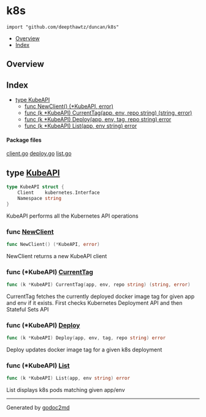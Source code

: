 

# k8s
`import "github.com/deepthawtz/duncan/k8s"`

* [Overview](#pkg-overview)
* [Index](#pkg-index)

## <a name="pkg-overview">Overview</a>



## <a name="pkg-index">Index</a>
* [type KubeAPI](#KubeAPI)
  * [func NewClient() (*KubeAPI, error)](#NewClient)
  * [func (k *KubeAPI) CurrentTag(app, env, repo string) (string, error)](#KubeAPI.CurrentTag)
  * [func (k *KubeAPI) Deploy(app, env, tag, repo string) error](#KubeAPI.Deploy)
  * [func (k *KubeAPI) List(app, env string) error](#KubeAPI.List)


#### <a name="pkg-files">Package files</a>
[client.go](/src/github.com/deepthawtz/duncan/k8s/client.go) [deploy.go](/src/github.com/deepthawtz/duncan/k8s/deploy.go) [list.go](/src/github.com/deepthawtz/duncan/k8s/list.go) 






## <a name="KubeAPI">type</a> [KubeAPI](/src/target/client.go?s=181:254#L13)
``` go
type KubeAPI struct {
    Client    kubernetes.Interface
    Namespace string
}

```
KubeAPI performs all the Kubernetes API operations







### <a name="NewClient">func</a> [NewClient](/src/target/client.go?s=298:332#L19)
``` go
func NewClient() (*KubeAPI, error)
```
NewClient returns a new KubeAPI client





### <a name="KubeAPI.CurrentTag">func</a> (\*KubeAPI) [CurrentTag](/src/target/deploy.go?s=361:428#L17)
``` go
func (k *KubeAPI) CurrentTag(app, env, repo string) (string, error)
```
CurrentTag fetches the currently deployed docker image tag for
given app and env if it exists. First checks Kubernetes Deployment API
and then Stateful Sets API




### <a name="KubeAPI.Deploy">func</a> (\*KubeAPI) [Deploy](/src/target/deploy.go?s=1186:1244#L46)
``` go
func (k *KubeAPI) Deploy(app, env, tag, repo string) error
```
Deploy updates docker image tag for a given k8s deployment




### <a name="KubeAPI.List">func</a> (\*KubeAPI) [List](/src/target/list.go?s=572:617#L27)
``` go
func (k *KubeAPI) List(app, env string) error
```
List displays k8s pods matching given app/env








- - -
Generated by [godoc2md](http://godoc.org/github.com/davecheney/godoc2md)
